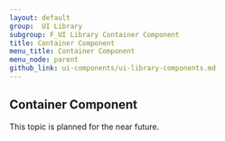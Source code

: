 ```yaml
---
layout: default
group:  UI Library
subgroup: F_UI Library Container Component
title: Container Component
menu_title: Container Component
menu_node: parent
github_link: ui-components/ui-library-components.md
---
```


<h2 id="container">Container Component</h2>

This topic is planned for the near future.
